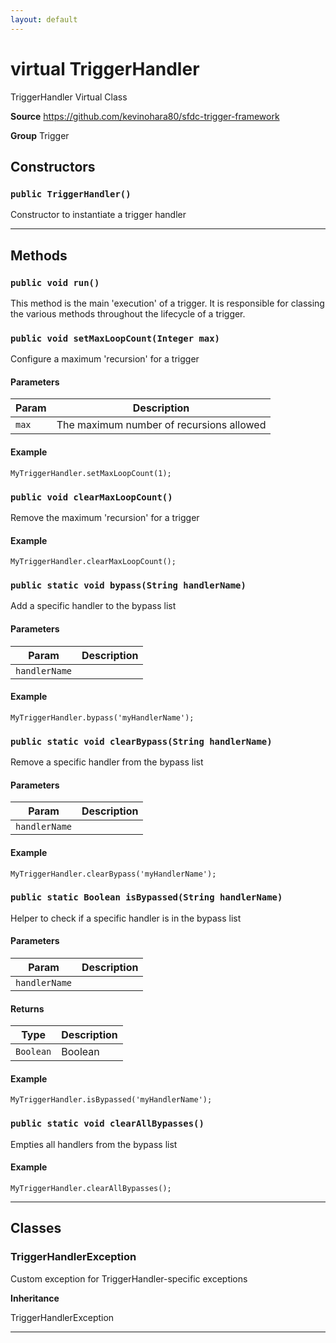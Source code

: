 ```yaml
---
layout: default
---
```

# virtual TriggerHandler

TriggerHandler Virtual Class


**Source** https://github.com/kevinohara80/sfdc-trigger-framework


**Group** Trigger

## Constructors
### `public TriggerHandler()`

Constructor to instantiate a trigger handler

---
## Methods
### `public void run()`

This method is the main 'execution' of a trigger. It is responsible for classing the various methods throughout the lifecycle of a trigger.

### `public void setMaxLoopCount(Integer max)`

Configure a maximum 'recursion' for a trigger

#### Parameters

|Param|Description|
|---|---|
|`max`|The maximum number of recursions allowed|

#### Example
```apex
MyTriggerHandler.setMaxLoopCount(1);
```


### `public void clearMaxLoopCount()`

Remove the maximum 'recursion' for a trigger

#### Example
```apex
MyTriggerHandler.clearMaxLoopCount();
```


### `public static void bypass(String handlerName)`

Add a specific handler to the bypass list

#### Parameters

|Param|Description|
|---|---|
|`handlerName`||

#### Example
```apex
MyTriggerHandler.bypass('myHandlerName');
```


### `public static void clearBypass(String handlerName)`

Remove a specific handler from the bypass list

#### Parameters

|Param|Description|
|---|---|
|`handlerName`||

#### Example
```apex
MyTriggerHandler.clearBypass('myHandlerName');
```


### `public static Boolean isBypassed(String handlerName)`

Helper to check if a specific handler is in the bypass list

#### Parameters

|Param|Description|
|---|---|
|`handlerName`||

#### Returns

|Type|Description|
|---|---|
|`Boolean`|Boolean|

#### Example
```apex
MyTriggerHandler.isBypassed('myHandlerName');
```


### `public static void clearAllBypasses()`

Empties all handlers from the bypass list

#### Example
```apex
MyTriggerHandler.clearAllBypasses();
```


---
## Classes
### TriggerHandlerException

Custom exception for TriggerHandler-specific exceptions


**Inheritance**

TriggerHandlerException


---
